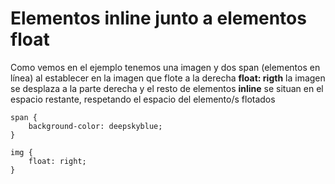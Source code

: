 # Elementos inline junto a elementos float
Como vemos en el ejemplo tenemos una imagen y dos span (elementos en línea) al establecer en la imagen que flote a la derecha **float: rigth** la imagen se desplaza a la parte derecha y el resto de elementos **inline** se situan en el espacio restante, respetando el espacio del elemento/s flotados

```
span {
    background-color: deepskyblue;
}

img {
    float: right;
}
```
